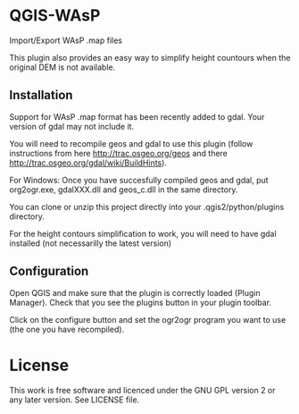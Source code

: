 QGIS-WAsP
=========

Import/Export WAsP .map files

This plugin also provides an easy way to simplify height countours when the original DEM is not available.

Installation
------------

Support for WAsP .map format has been recently added to gdal. Your version of gdal may not include it. 

You will need to recompile geos and gdal to use this plugin (follow instructions from here http://trac.osgeo.org/geos and there http://trac.osgeo.org/gdal/wiki/BuildHints).

For Windows:
    Once you have succesfully compiled geos and gdal, put org2ogr.exe, gdalXXX.dll and geos_c.dll in the same directory.

You can clone or unzip this project directly into your .qgis2/python/plugins directory.

For the height contours simplification to work, you will need to have gdal installed (not necessarilly the latest version)

Configuration
-------------

Open QGIS and make sure that the plugin is correctly loaded (Plugin Manager). Check that you see the plugins button in your plugin toolbar.

Click on the configure button and set the ogr2ogr program you want to use (the one you have recompiled).

License
=======

This work is free software and licenced under the GNU GPL version 2 or any later version. See LICENSE file.
